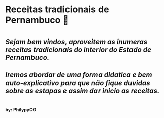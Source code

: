 # **Receitas tradicionais de Pernambuco** :cactus:
#
## *Sejam bem vindos, aproveitem as inumeras receitas tradicionais do interior do Estado de Pernambuco.*
## *Iremos abordar de uma forma didatica e bem auto-explicativo para que não fique duvidas sobre as estapas e assim  dar inicio as receitas.* 
#
#
#### by: PhilypyCG
